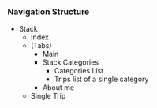 ### Navigation Structure

- Stack
  - Index
  - (Tabs)
    - Main
    - Stack Categories
      - Categories List
      - Trips list of a single category
    - About me
  - Single Trip
